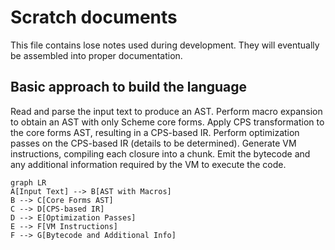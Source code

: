 # Scratch documents

This file contains lose notes used during development. They will eventually be assembled into proper documentation.

## Basic approach to build the language

Read and parse the input text to produce an AST.
Perform macro expansion to obtain an AST with only Scheme core forms.
Apply CPS transformation to the core forms AST, resulting in a CPS-based IR.
Perform optimization passes on the CPS-based IR (details to be determined).
Generate VM instructions, compiling each closure into a chunk.
Emit the bytecode and any additional information required by the VM to execute the code.

```mermaid
graph LR
A[Input Text] --> B[AST with Macros]
B --> C[Core Forms AST]
C --> D[CPS-based IR]
D --> E[Optimization Passes]
E --> F[VM Instructions]
F --> G[Bytecode and Additional Info]
```

